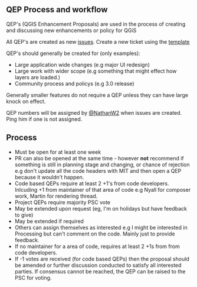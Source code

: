 QEP Process and workflow
---

QEP's (QGIS Enhancement Proposals) are used in the process of creating and discussing new enhancements or policy for QGiS

All QEP's are created as new [issues](https://github.com/qgis/QGIS-Enhancement-Proposals/issues).  Create a new ticket using the [template](https://raw.githubusercontent.com/qgis/QGIS-Enhancement-Proposals/master/QEP-0-Template.md)

QEP's should generally be created for (only examples):

- Large application wide changes (e.g major UI redesign)
- Large work with wider scope (e.g something that might effect how layers are loaded.)
- Community process and policys (e.g 3.0 release)

Generally smaller features do not require a QEP unless they can have large knock on effect.

QEP numbers will be assigned by [@NathanW2](https://github.com/NathanW2) when issues are created. Ping him if one is not assigned.  


## Process

- Must be open for at least one week
- PR can also be opened at the same time - however **not** recommend if something is still in planning stage and changing, or chance of rejection e.g don't update all the code headers with MIT and then open a QEP because it wouldn't happen.
- Code based QEPs require at least 2 +1's from code developers. Inlcuding +1 from maintainer of that area of code e.g Nyall for composer work, Martin for rendering thread.
- Project QEPs require majority PSC vote
- May be extended upon request (eg, I'm on holidays but have feedback to give)
- May be extended if required 
- Others can assign themselves as interested e.g I might be interested in Processing but can't comment on the code.  Mainly just to provide feedback.
- If no maintainer for a area of code, requires at least 2 +1s from from code developers.
- If -1 votes are received (for code based QEPs) then the proposal should be amended or further discussion conducted to satisfy all interested parties. If consensus cannot be reached, the QEP can be raised to the PSC for voting.
